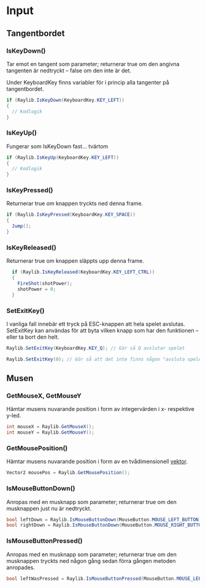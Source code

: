 # Input

## Tangentbordet

### IsKeyDown()

Tar emot en tangent som parameter; returnerar true om den angivna tangenten är nedtryckt – false om den inte är det.

Under KeyboardKey finns variabler för i princip alla tangenter på tangentbordet.

```csharp
if (Raylib.IsKeyDown(KeyboardKey.KEY_LEFT))
{
  // Kodlogik
}
```

### IsKeyUp()

Fungerar som IsKeyDown fast… tvärtom

```csharp
if (Raylib.IsKeyUp(KeyboardKey.KEY_LEFT))
{
  // Kodlogik
}
```

### IsKeyPressed()

Returnerar true om knappen tryckts ned denna frame.

```csharp
if (Raylib.IsKeyPressed(KeyboardKey.KEY_SPACE))
{
  Jump();
}
```

### IsKeyReleased()

Returnerar true om knappen släppts upp denna frame.

```csharp
  if (Raylib.IsKeyReleased(KeyboardKey.KEY_LEFT_CTRL))
  {
    FireShot(shotPower);
    shotPower = 0;
  }
```

### SetExitKey()

I vanliga fall innebär ett tryck på ESC-knappen att hela spelet avslutas. SetExitKey kan användas för att byta vilken knapp som har den funktionen – eller ta bort den helt.

```csharp
Raylib.SetExitKey(KeyboardKey.KEY_Q); // Gör så Q avslutar spelet

Raylib.SetExitKey(0); // Gör så att det inte finns någon "avsluta spelet-knapp".
```

## Musen

### GetMouseX, GetMouseY

Hämtar musens nuvarande position i form av integervärden i x- respektive y-led.

```csharp
int mouseX = Raylib.GetMouseX();
int mouseY = Raylib.GetMouseY();
```

### GetMousePosition()

Hämtar musens nuvarande position i form av en tvådimensionell [vektor](../../grundlaggande/vektorer-numerics.md).

```csharp
Vector2 mousePos = Raylib.GetMousePosition();
```

### IsMouseButtonDown()

Anropas med en musknapp som parameter; returnerar true om den musknappen just nu är nedtryckt.

```csharp
bool leftDown = Raylib.IsMouseButtonDown(MouseButton.MOUSE_LEFT_BUTTON);
bool rightDown = Raylib.IsMouseButtonDown(MouseButton.MOUSE_RIGHT_BUTTON);
```

### IsMouseButtonPressed()

Anropas med en musknapp som parameter; returnerar true om den musknappen tryckts ned någon gång sedan förra gången metoden anropades.

```csharp
bool leftWasPressed = Raylib.IsMouseButtonPressed(MouseButton.MOUSE_LEFT_BUTTON);
```

